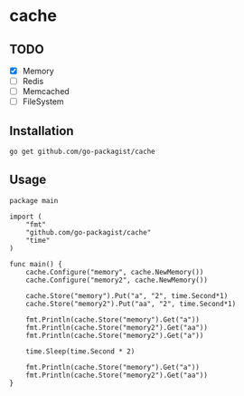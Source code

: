 # cache

## TODO

- [x] Memory
- [ ] Redis
- [ ] Memcached
- [ ] FileSystem

## Installation

```bash
go get github.com/go-packagist/cache
```

## Usage

```golang
package main

import (
	"fmt"
	"github.com/go-packagist/cache"
	"time"
)

func main() {
	cache.Configure("memory", cache.NewMemory())
	cache.Configure("memory2", cache.NewMemory())

	cache.Store("memory").Put("a", "2", time.Second*1)
	cache.Store("memory2").Put("aa", "2", time.Second*1)

	fmt.Println(cache.Store("memory").Get("a"))
	fmt.Println(cache.Store("memory2").Get("aa"))
	fmt.Println(cache.Store("memory2").Get("a"))

	time.Sleep(time.Second * 2)

	fmt.Println(cache.Store("memory").Get("a"))
	fmt.Println(cache.Store("memory2").Get("aa"))
}
```
